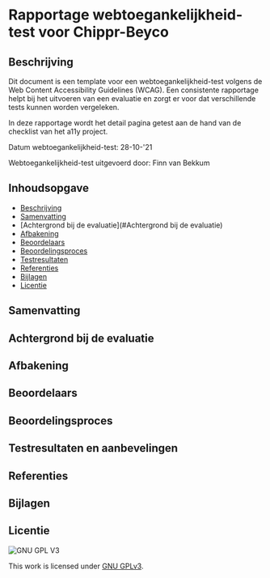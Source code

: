 
# Rapportage webtoegankelijkheid-test voor Chippr-Beyco

## Beschrijving

Dit document is een template voor een webtoegankelijkheid-test volgens de Web Content Accessibility Guidelines (WCAG). Een consistente rapportage helpt bij het uitvoeren van een evaluatie en zorgt er voor dat verschillende tests kunnen worden vergeleken.

In deze rapportage wordt het detail pagina getest aan de hand van de checklist van het a11y project.  

Datum webtoegankelijkheid-test: 28-10-'21

Webtoegankelijkheid-test uitgevoerd door: Finn van Bekkum
## Inhoudsopgave

  * [Beschrijving](#beschrijving)
  * [Samenvatting](#samenvatting)
  * [Achtergrond bij de evaluatie](#Achtergrond bij de evaluatie)
  * [Afbakening](#afbakening)
  * [Beoordelaars](#beoordelaars)
  * [Beoordelingsproces](#beoordelingsproces)
  * [Testresultaten](#testresultaten)
  * [Referenties](#referenties)
  * [Bijlagen](#bijlagen)
  * [Licentie](#licentie)
  


## Samenvatting

## Achtergrond bij de evaluatie

##  Afbakening

## Beoordelaars

## Beoordelingsproces

## Testresultaten en aanbevelingen

##  Referenties

##  Bijlagen

## Licentie

![GNU GPL V3](https://www.gnu.org/graphics/gplv3-127x51.png)

This work is licensed under [GNU GPLv3](./LICENSE).
